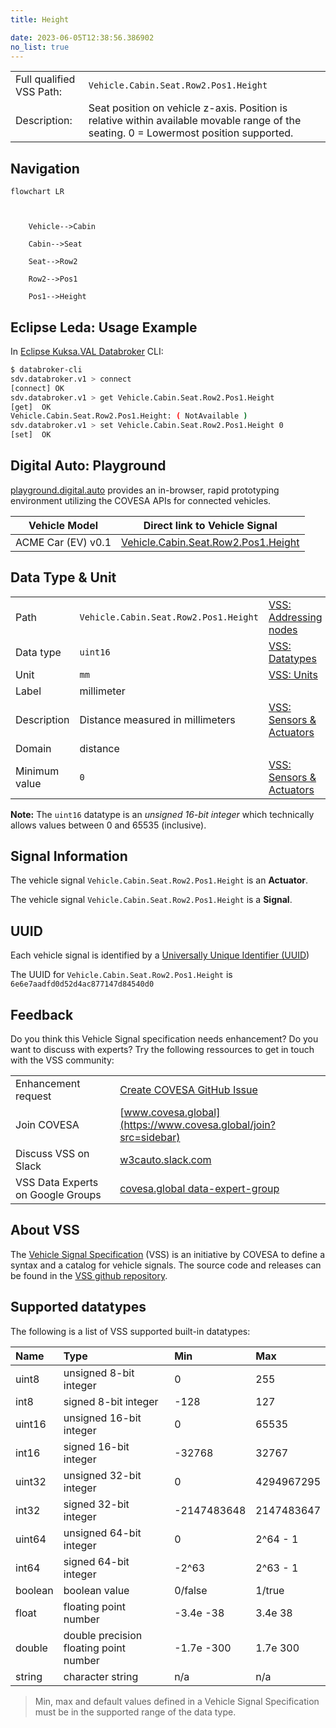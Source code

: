 ```yaml
---
title: Height

date: 2023-06-05T12:38:56.386902
no_list: true
---
```



| | |
|---|---|
| Full qualified VSS Path: | `Vehicle.Cabin.Seat.Row2.Pos1.Height` |
| Description: | Seat position on vehicle z-axis. Position is relative within available movable range of the seating. 0 = Lowermost position supported. |

## Navigation

```mermaid
flowchart LR



    Vehicle-->Cabin

    Cabin-->Seat

    Seat-->Row2

    Row2-->Pos1

    Pos1-->Height

```

## Eclipse Leda: Usage Example

In [Eclipse Kuksa.VAL Databroker](https://github.com/eclipse/kuksa.val/tree/master/kuksa_databroker) CLI:



```bash
$ databroker-cli
sdv.databroker.v1 > connect
[connect] OK
sdv.databroker.v1 > get Vehicle.Cabin.Seat.Row2.Pos1.Height
[get]  OK
Vehicle.Cabin.Seat.Row2.Pos1.Height: ( NotAvailable )
sdv.databroker.v1 > set Vehicle.Cabin.Seat.Row2.Pos1.Height 0
[set]  OK
```

## Digital Auto: Playground

[playground.digital.auto](http://digital.auto) provides an in-browser, rapid prototyping environment utilizing the COVESA APIs for connected vehicles. 

| Vehicle Model | Direct link to Vehicle Signal |
|---|---|
| ACME Car (EV) v0.1 | [Vehicle.Cabin.Seat.Row2.Pos1.Height](https://digitalauto.netlify.app/model/STLWzk1WyqVVLbfymb4f/cvi/list/Vehicle.Cabin.Seat.Row2.Pos1.Height/) |

## Data Type & Unit

| | | |
|---|---|---|
| Path | `Vehicle.Cabin.Seat.Row2.Pos1.Height` | [VSS: Addressing nodes](https://covesa.github.io/vehicle_signal_specification/rule_set/basics/) |
| Data type | `uint16` | [VSS: Datatypes](https://covesa.github.io/vehicle_signal_specification/rule_set/data_entry/data_types/) |
| Unit | `mm` | [VSS: Units](https://covesa.github.io/vehicle_signal_specification/rule_set/data_entry/data_unit_types/) |
| Label | millimeter | |
| Description | Distance measured in millimeters | [VSS: Sensors & Actuators](https://covesa.github.io/vehicle_signal_specification/rule_set/data_entry/sensor_actuator/) |
| Domain | distance | [](https://covesa.github.io/vehicle_signal_specification/rule_set/data_entry/data_unit_types/) |
| Minimum value | `0` | [VSS: Sensors & Actuators](https://covesa.github.io/vehicle_signal_specification/rule_set/data_entry/sensor_actuator/) |



**Note:** The `uint16` datatype is an *unsigned 16-bit integer* which technically allows values between 0 and 65535 (inclusive).











## Signal Information

The vehicle signal `Vehicle.Cabin.Seat.Row2.Pos1.Height` is an **Actuator**.





The vehicle signal `Vehicle.Cabin.Seat.Row2.Pos1.Height` is a **Signal**.



## UUID

Each vehicle signal is identified by a [Universally Unique Identifier (UUID](https://en.wikipedia.org/wiki/Universally_unique_identifier))

The UUID for `Vehicle.Cabin.Seat.Row2.Pos1.Height` is `6e6e7aadfd0d52d4ac877147d84540d0`


## Feedback

Do you think this Vehicle Signal specification needs enhancement? Do you want to discuss with experts? Try the following ressources to get in touch with the VSS community:

| | |
|---|---|
| Enhancement request | [Create COVESA GitHub Issue](https://github.com/COVESA/vehicle_signal_specification/issues/new?body=Please+describe+your+feedback&title=Signal+feedback+Vehicle.Cabin.Seat.Row2.Pos1.Height) |
| Join COVESA | [www.covesa.global](https://www.covesa.global/join?src=sidebar) |
| Discuss VSS on Slack | [w3cauto.slack.com](http://w3cauto.slack.com/) |
| VSS Data Experts on Google Groups | [covesa.global data-expert-group](https://groups.google.com/a/covesa.global/g/data-expert-group) |

## About VSS

The [Vehicle Signal Specification](https://covesa.github.io/vehicle_signal_specification/) (VSS)
is an initiative by COVESA to define a syntax and a catalog for vehicle signals.
The source code and releases can be found in the [VSS github repository](https://github.com/COVESA/vehicle_signal_specification).

## Supported datatypes

The following is a list of VSS supported built-in datatypes:

Name       | Type                       | Min  | Max
:----------|:---------------------------|:-----|:---
uint8      | unsigned 8-bit integer     | 0    | 255
int8       | signed 8-bit integer       | -128 | 127
uint16     | unsigned 16-bit integer    |  0   | 65535
int16      | signed 16-bit integer      | -32768 | 32767
uint32     | unsigned 32-bit integer    | 0 | 4294967295
int32      | signed 32-bit integer      | -2147483648 | 2147483647
uint64     | unsigned 64-bit integer    | 0    | 2^64 - 1
int64      | signed 64-bit integer      | -2^63 | 2^63 - 1
boolean    | boolean value              | 0/false | 1/true
float      | floating point number      | -3.4e -38 | 3.4e 38
double     | double precision floating point number | -1.7e -300 | 1.7e 300
string     | character string           | n/a  | n/a

> Min, max and default values defined in a Vehicle Signal Specification must be in the supported range of the data type.

